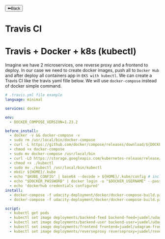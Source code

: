 <a href="../README.md">
<button>⬅Back</button>
</a>


# Travis CI
# Travis + Docker + k8s (kubectl)
Imagine we have 2 microservices, one reverse proxy and a frontend to deploy. In our case we need to create docker images, push all to `Docker Hub` and after deploy all containers app in `EKS with kubectl`. We can create a Travis CI like the travis yaml fille below. We will use `docker-compose` instead of docker simple command.
```yaml
# .travis.yml file example
language: minimal

services: docker

env:
  - DOCKER_COMPOSE_VERSION=1.23.2

before_install:
  - docker -v && docker-compose -v
  - sudo rm /usr/local/bin/docker-compose
  - curl -L https://github.com/docker/compose/releases/download/${DOCKER_COMPOSE_VERSION}/docker-compose-`uname -s`-`uname -m` > docker-compose
  - chmod +x docker-compose
  - sudo mv docker-compose /usr/local/bin
  - curl -LO https://storage.googleapis.com/kubernetes-release/release/$(curl -s https://storage.googleapis.com/kubernetes-release/release/stable.txt)/bin/linux/amd64/kubectl
  - chmod +x ./kubectl
  - sudo mv ./kubectl /usr/local/bin/kubectl
  - mkdir ${HOME}/.kube
  - echo "$KUBE_CONFIG" | base64 --decode > ${HOME}/.kube/config # include to travis console env variable :cat ${HOME}/.kube/config | base64 | pbcopy
  - echo "$DOCKER_PASSWORD" | docker login -u "$DOCKER_USERNAME" --password-stdin # set Docker username and password in Travis console
  - echo 'dockerhub credentials configured'
install:
  - docker-compose -f udacity-deployment/docker/docker-compose-build.yaml build --parallel 
  - docker-compose -f udacity-deployment/docker/docker-compose-build.yaml push

script:
  - kubectl get pods
  - kubectl set image deployments/backend-feed backend-feed=juadel/udagram-feed-v2:latest
  - kubectl set image deployments/backend-user backend-user=juadel/udagram-user-v2:latest
  - kubectl set image deployments/frontend frontend=juadel/udagram-frontend-v2:latest
  - kubectl set image deployments/reverseproxy reverseproxy=juadel/reverseproxy-v2:latest
```